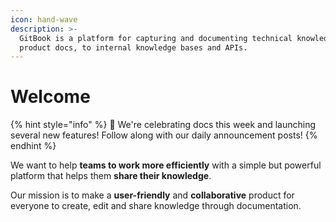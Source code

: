 ```yaml
---
icon: hand-wave
description: >-
  GitBook is a platform for capturing and documenting technical knowledge — from
  product docs, to internal knowledge bases and APIs.
---
```


# Welcome

{% hint style="info" %}
:rocket: We're celebrating docs this week and launching several new features! Follow along with our daily announcement posts!
{% endhint %}

We want to help **teams to work more efficiently** with a simple but powerful platform that helps them **share their knowledge**.

Our mission is to make a **user-friendly** and **collaborative** product for everyone to create, edit and share knowledge through documentation.
